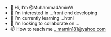 - 👋 Hi, I’m @MuhammadAminW
- 👀 I’m interested in ...front end developing
- 🌱 I’m currently learning ...html
- 💞️ I’m looking to collaborate on ...
- 📫 How to reach me ...mamin181@yahoo.com

<!---
MuhammadAminW/MuhammadAminW is a ✨ special ✨ repository because its `README.md` (this file) appears on your GitHub profile.
You can click the Preview link to take a look at your changes.
--->
